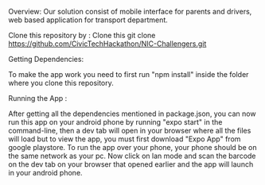 
Overview:
Our solution consist of mobile interface for parents and drivers, web based application for transport department.

Clone this repository by : Clone this git clone https://github.com/CivicTechHackathon/NIC-Challengers.git

Getting Dependencies:

To make the app work you need to first run "npm install" inside the folder where you clone this repository.

Running the App :

After getting all the dependencies mentioned in package.json, you can now run this app on your android phone by running "expo start" in the command-line, 
then a dev tab will open in your browser where all the files will load but to view the app, you must first download "Expo App" from google playstore. 
To run the app over your phone, your phone should be on the same network as your pc.
 Now click on lan mode and scan the barcode on the dev tab on your browser that opened earlier and the app will launch in your android phone.
